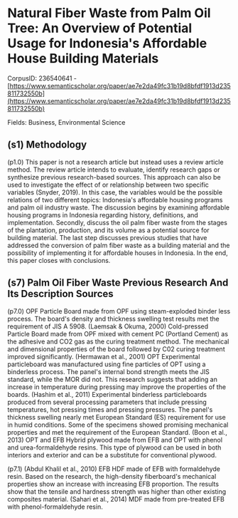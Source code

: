# Natural Fiber Waste from Palm Oil Tree: An Overview of Potential Usage for Indonesia's Affordable House Building Materials

CorpusID: 236540641 - [https://www.semanticscholar.org/paper/ae7e2da49fc31b19d8bfdf1913d235811732550b](https://www.semanticscholar.org/paper/ae7e2da49fc31b19d8bfdf1913d235811732550b)

Fields: Business, Environmental Science

## (s1) Methodology
(p1.0) This paper is not a research article but instead uses a review article method. The review article intends to evaluate, identify research gaps or synthesize previous research-based sources. This approach can also be used to investigate the effect of or relationship between two specific variables (Snyder, 2019). In this case, the variables would be the possible relations of two different topics: Indonesia's affordable housing programs and palm oil industry waste. The discussion begins by examining affordable housing programs in Indonesia regarding history, definitions, and implementation. Secondly, discuss the oil palm fiber waste from the stages of the plantation, production, and its volume as a potential source for building material. The last step discusses previous studies that have addressed the conversion of palm fiber waste as a building material and the possibility of implementing it for affordable houses in Indonesia. In the end, this paper closes with conclusions.
## (s7) Palm Oil Fiber Waste Previous Research And Its Description Sources
(p7.0) OPF Particle Board made from OPF using steam-exploded binder less process. The board's density and thickness swelling test results met the requirement of JIS A 5908. (Laemsak & Okuma, 2000) Cold-pressed Particle Board made from OPF mixed with cement PC (Portland Cement) as the adhesive and CO2 gas as the curing treatment method. The mechanical and dimensional properties of the board followed by C02 curing treatment improved significantly. (Hermawan et al., 2001) OPT Experimental particleboard was manufactured using fine particles of OPT using a binderless process. The panel's internal bond strength meets the JIS standard, while the MOR did not. This research suggests that adding an increase in temperature during pressing may improve the properties of the boards. (Hashim et al., 2011) Experimental binderless particleboards produced from several processing parameters that include pressing temperatures, hot pressing times and pressing pressures. The panel's thickness swelling nearly met European Standard (ES) requirement for use in humid conditions. Some of the specimens showed promising mechanical properties and met the requirement of the European Standard. (Boon et al., 2013) OPT and EFB Hybrid plywood made from EFB and OPT with phenol and urea-formaldehyde resins. This type of plywood can be used in both interiors and exterior and can be a substitute for conventional plywood.

(p7.1) (Abdul Khalil et al., 2010) EFB HDF made of EFB with formaldehyde resin. Based on the research, the high-density fiberboard's mechanical properties show an increase with increasing EFB proportion. The results show that the tensile and hardness strength was higher than other existing composites material. (Sahari et al., 2014) MDF made from pre-treated EFB with phenol-formaldehyde resin.

